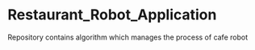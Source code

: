 # Restaurant_Robot_Application
Repository contains algorithm which manages the process of cafe robot
